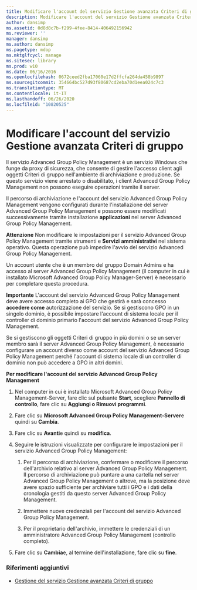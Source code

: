 ```yaml
---
title: Modificare l'account del servizio Gestione avanzata Criteri di gruppo
description: Modificare l'account del servizio Gestione avanzata Criteri di gruppo
author: dansimp
ms.assetid: 0d8d8c7b-f299-4fee-8414-406492156942
ms.reviewer: ''
manager: dansimp
ms.author: dansimp
ms.pagetype: mdop
ms.mktglfcycl: manage
ms.sitesec: library
ms.prod: w10
ms.date: 06/16/2016
ms.openlocfilehash: 0672ceed2fba17060e17d2ffcfa264da458b9897
ms.sourcegitcommit: 354664bc527d93f80687cd2eba70d1eea024c7c3
ms.translationtype: MT
ms.contentlocale: it-IT
ms.lasthandoff: 06/26/2020
ms.locfileid: "10820525"
---
```

# Modificare l'account del servizio Gestione avanzata Criteri di gruppo


Il servizio Advanced Group Policy Management è un servizio Windows che funge da proxy di sicurezza, che consente di gestire l'accesso client agli oggetti Criteri di gruppo nell'ambiente di archiviazione e produzione. Se questo servizio viene arrestato o disabilitato, i client Advanced Group Policy Management non possono eseguire operazioni tramite il server.

Il percorso di archiviazione e l'account del servizio Advanced Group Policy Management vengono configurati durante l'installazione del server Advanced Group Policy Management e possono essere modificati successivamente tramite installazione **applicazioni** nel server Advanced Group Policy Management.

**Attenzione**  Non modificare le impostazioni per il servizio Advanced Group Policy Management tramite strumenti e **Servizi** **amministrativi** nel sistema operativo. Questa operazione può impedire l'avvio del servizio Advanced Group Policy Management.

 

Un account utente che è un membro del gruppo Domain Admins e ha accesso al server Advanced Group Policy Management (il computer in cui è installato Microsoft Advanced Group Policy Manager-Server) è necessario per completare questa procedura.

**Importante**  L'account del servizio Advanced Group Policy Management deve avere accesso completo ai GPO che gestirà e sarà concesso **accedere come** autorizzazione del servizio. Se si gestiscono GPO in un singolo dominio, è possibile impostare l'account di sistema locale per il controller di dominio primario l'account del servizio Advanced Group Policy Management.

Se si gestiscono gli oggetti Criteri di gruppo in più domini o se un server membro sarà il server Advanced Group Policy Management, è necessario configurare un account diverso come account del servizio Advanced Group Policy Management perché l'account di sistema locale di un controller di dominio non può accedere a GPO in altri domini.

 

**Per modificare l'account del servizio Advanced Group Policy Management**

1.  Nel computer in cui è installato Microsoft Advanced Group Policy Management-Server, fare clic sul pulsante **Start**, scegliere **Pannello di controllo**, fare clic su **Aggiungi o Rimuovi programmi**.

2.  Fare clic su **Microsoft Advanced Group Policy Management-Server**e quindi su **Cambia**.

3.  Fare clic su **Avanti**e quindi su **modifica**.

4.  Seguire le istruzioni visualizzate per configurare le impostazioni per il servizio Advanced Group Policy Management:

    1.  Per il percorso di archiviazione, confermare o modificare il percorso dell'archivio relativo al server Advanced Group Policy Management. Il percorso di archiviazione può puntare a una cartella nel server Advanced Group Policy Management o altrove, ma la posizione deve avere spazio sufficiente per archiviare tutti i GPO e i dati della cronologia gestiti da questo server Advanced Group Policy Management.

    2.  Immettere nuove credenziali per l'account del servizio Advanced Group Policy Management.

    3.  Per il proprietario dell'archivio, immettere le credenziali di un amministratore Advanced Group Policy Management (controllo completo).

5.  Fare clic su **Cambia**e, al termine dell'installazione, fare clic su **fine**.

### Riferimenti aggiuntivi

-   [Gestione del servizio Gestione avanzata Criteri di gruppo](managing-the-agpm-service.md)

 

 





